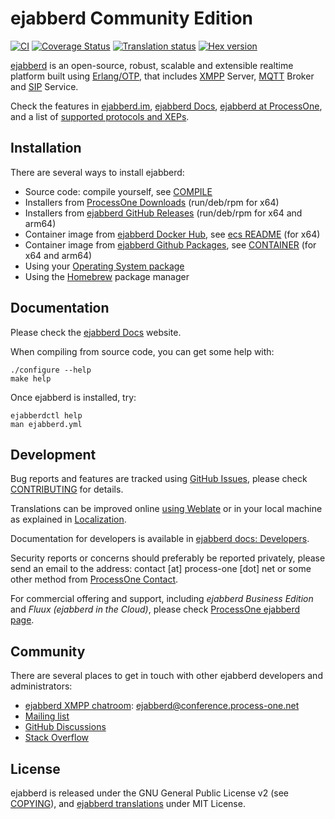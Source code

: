 ejabberd Community Edition
==========================

[![CI](https://github.com/processone/ejabberd/actions/workflows/ci.yml/badge.svg)](https://github.com/processone/ejabberd/actions/workflows/ci.yml)
[![Coverage Status](https://coveralls.io/repos/github/processone/ejabberd/badge.svg?branch=master "Coverage in coveralls.io")](https://coveralls.io/github/processone/ejabberd?branch=master)
[![Translation status](https://hosted.weblate.org/widgets/ejabberd/-/ejabberd-po/svg-badge.svg "Translation status in Weblate")](https://hosted.weblate.org/projects/ejabberd/ejabberd-po/)
[![Hex version](https://img.shields.io/hexpm/v/ejabberd.svg "Hex version")](https://hex.pm/packages/ejabberd)


[ejabberd][im] is an open-source,
robust, scalable and extensible realtime platform built using [Erlang/OTP][erlang],
that includes [XMPP][xmpp] Server, [MQTT][mqtt] Broker and [SIP][sip] Service.

Check the features in [ejabberd.im][im], [ejabberd Docs][features],
[ejabberd at ProcessOne][p1home], and a list of [supported protocols and XEPs][xeps].


Installation
------------

There are several ways to install ejabberd:

- Source code: compile yourself, see [COMPILE](COMPILE.md)
- Installers from [ProcessOne Downloads][p1dl] (run/deb/rpm for x64)
- Installers from [ejabberd GitHub Releases][releases] (run/deb/rpm for x64 and arm64)
- Container image from [ejabberd Docker Hub][hubecs], see [ecs README][docker-ecs-readme] (for x64)
- Container image from [ejabberd Github Packages][packages], see [CONTAINER](CONTAINER.md) (for x64 and arm64)
- Using your [Operating System package][osp]
- Using the [Homebrew][homebrew] package manager


Documentation
-------------

Please check the [ejabberd Docs][docs] website.

When compiling from source code, you can get some help with:

    ./configure --help
    make help

Once ejabberd is installed, try:

    ejabberdctl help
    man ejabberd.yml


Development
-----------

Bug reports and features are tracked using [GitHub Issues][issues],
please check [CONTRIBUTING](CONTRIBUTING.md) for details.

Translations can be improved online [using Weblate][weblate]
or in your local machine as explained in [Localization][localization].

Documentation for developers is available in [ejabberd docs: Developers][docs-dev].

Security reports or concerns should preferably be reported privately,
please send an email to the address: contact [at] process-one [dot] net
or some other method from [ProcessOne Contact][p1contact].

For commercial offering and support, including _ejabberd Business Edition_
and _Fluux (ejabberd in the Cloud)_, please check [ProcessOne ejabberd page][p1home].


Community
---------

There are several places to get in touch with other ejabberd developers and administrators:

- [ejabberd XMPP chatroom][muc]: ejabberd@conference.process-one.net
- [Mailing list][list]
- [GitHub Discussions][discussions]
- [Stack Overflow][stackoverflow]


License
-------

ejabberd is released under the GNU General Public License v2 (see [COPYING](COPYING.md)),
and [ejabberd translations](https://github.com/processone/ejabberd-po/) under MIT License.


[discussions]: https://github.com/processone/ejabberd/discussions
[docker-ecs-readme]: https://github.com/processone/docker-ejabberd/tree/master/ecs#readme
[docs-dev]: https://docs.ejabberd.im/developer/
[docs]: https://docs.ejabberd.im
[erlang]: https://www.erlang.org/
[features]: https://docs.ejabberd.im/admin/introduction/
[github]: https://github.com/processone/ejabberd
[homebrew]: https://docs.ejabberd.im/admin/installation/#homebrew
[hubecs]: https://hub.docker.com/r/ejabberd/ecs/
[im]: https://ejabberd.im/
[issues]: https://github.com/processone/ejabberd/issues
[list]: https://lists.jabber.ru/mailman/listinfo/ejabberd
[localization]: https://docs.ejabberd.im/developer/extending-ejabberd/localization/
[mqtt]: https://mqtt.org/
[muc]: xmpp:ejabberd@conference.process-one.net
[osp]: https://docs.ejabberd.im/admin/installation/#operating-system-packages
[p1contact]: https://www.process-one.net/en/company/contact/
[p1dl]: https://www.process-one.net/en/ejabberd/downloads/
[p1home]: https://www.process-one.net/en/ejabberd/
[packages]: https://github.com/processone/ejabberd/pkgs/container/ejabberd
[releases]: https://github.com/processone/ejabberd/releases
[sip]: https://en.wikipedia.org/wiki/Session_Initiation_Protocol
[stackoverflow]: https://stackoverflow.com/questions/tagged/ejabberd?sort=newest
[weblate]: https://hosted.weblate.org/projects/ejabberd/ejabberd-po/
[xeps]: https://www.process-one.net/en/ejabberd/protocols/
[xmpp]: https://xmpp.org/
